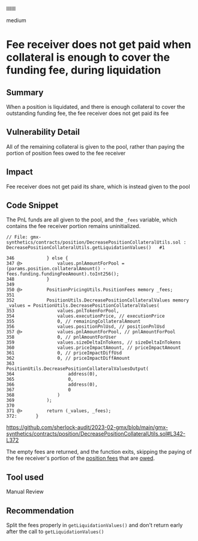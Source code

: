 IllIllI

medium

# Fee receiver does not get paid when collateral is enough to cover the funding fee, during liquidation

## Summary

When a position is liquidated, and there is enough collateral to cover the outstanding funding fee, the fee receiver does not get paid its fee


## Vulnerability Detail

All of the remaining collateral is given to the pool, rather than paying the portion of position fees owed to the fee receiver


## Impact

Fee receiver does not get paid its share, which is instead given to the pool


## Code Snippet

The PnL funds are all given to the pool, and the `_fees` variable, which contains the fee receiver portion remains uninitialized.
```solidity
// File: gmx-synthetics/contracts/position/DecreasePositionCollateralUtils.sol : DecreasePositionCollateralUtils.getLiquidationValues()   #1

346            } else {
347 @>             values.pnlAmountForPool = (params.position.collateralAmount() - fees.funding.fundingFeeAmount).toInt256();
348            }
349    
350 @>         PositionPricingUtils.PositionFees memory _fees;
351    
352            PositionUtils.DecreasePositionCollateralValues memory _values = PositionUtils.DecreasePositionCollateralValues(
353                values.pnlTokenForPool,
354                values.executionPrice, // executionPrice
355                0, // remainingCollateralAmount
356                values.positionPnlUsd, // positionPnlUsd
357 @>             values.pnlAmountForPool, // pnlAmountForPool
358                0, // pnlAmountForUser
359                values.sizeDeltaInTokens, // sizeDeltaInTokens
360                values.priceImpactAmount, // priceImpactAmount
361                0, // priceImpactDiffUsd
362                0, // priceImpactDiffAmount
363                PositionUtils.DecreasePositionCollateralValuesOutput(
364                    address(0),
365                    0,
366                    address(0),
367                    0
368                )
369            );
370    
371 @>         return (_values, _fees);
372:       }
```
https://github.com/sherlock-audit/2023-02-gmx/blob/main/gmx-synthetics/contracts/position/DecreasePositionCollateralUtils.sol#L342-L372

The empty fees are returned, and the function exits, skipping the paying of the fee receiver's portion of the [position fees](https://github.com/sherlock-audit/2023-02-gmx/blob/main/gmx-synthetics/contracts/position/DecreasePositionCollateralUtils.sol#L216-L258) that are [owed](https://github.com/sherlock-audit/2023-02-gmx/blob/main/gmx-synthetics/contracts/position/DecreasePositionCollateralUtils.sol#L162).

## Tool used

Manual Review


## Recommendation

Split the fees properly in `getLiquidationValues()` and don't return early after the call to `getLiquidationValues()`


